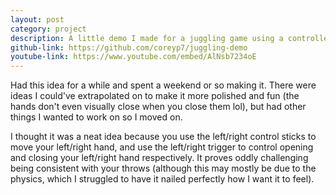 ```yaml
---
layout: post
category: project
description: A little demo I made for a juggling game using a controller.
github-link: https://github.com/coreyp7/juggling-demo
youtube-link: https://www.youtube.com/embed/AlNsb7234oE
---
```


<p>
Had this idea for a while and spent a weekend or so making it. There were ideas I could've extrapolated on to make it more polished and fun (the hands don't even visually close when you close them lol), but had other things I wanted to work on so I moved on.
</p>

<p>
I thought it was a neat idea because you use the left/right control sticks to move your left/right hand, and use the left/right trigger to control opening and closing your left/right hand respectively. It proves oddly challenging being consistent with your throws (although this may mostly be due to the physics, which I struggled to have it nailed perfectly how I want it to feel).
</p>

